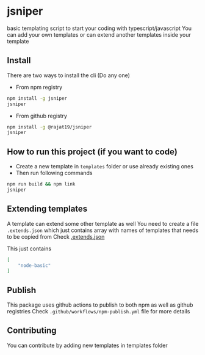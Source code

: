 # jsniper
basic templating script to start your coding with typescript/javascript
You can add your own templates or can extend another templates inside your template

## Install
There are two ways to install the cli (Do any one)

- From npm registry
```bash
npm install -g jsniper
jsniper
```

- From github registry
```bash
npm install -g @rajat19/jsniper
jsniper
```

## How to run this project (if you want to code)
- Create a new template in `templates` folder or use already existing ones
- Then run following commands 
```bash
npm run build && npm link
jsniper
```

## Extending templates
A template can extend some other template as well
You need to create a file `.extends.json` which just contains array with names of templates that needs to be copied from
Check [.extends.json](templates/node-gql-mongo/.extends.json)

This just contains
```json
[
    "node-basic"
]
```


## Publish
This package uses github actions to publish to both npm as well as github registries
Check `.github/workflows/npm-publish.yml` file for more details


## Contributing
You can contribute by adding new templates in templates folder